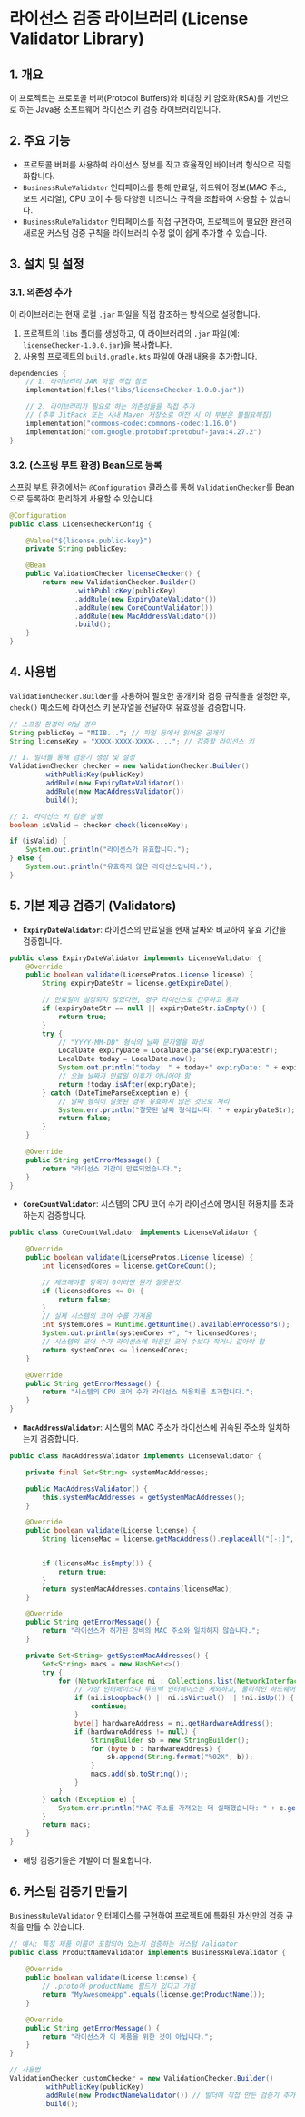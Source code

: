 # **라이선스 검증 라이브러리 (License Validator Library)**

## **1. 개요**

이 프로젝트는 프로토콜 버퍼(Protocol Buffers)와 비대칭 키 암호화(RSA)를 기반으로 하는 Java용 소프트웨어 라이선스 키 검증 라이브러리입니다. 


## **2. 주요 기능**

* 프로토콜 버퍼를 사용하여 라이선스 정보를 작고 효율적인 바이너리 형식으로 직렬화합니다.
* `BusinessRuleValidator` 인터페이스를 통해 만료일, 하드웨어 정보(MAC 주소, 보드 시리얼), CPU 코어 수 등 다양한 비즈니스 규칙을 조합하여 사용할 수 있습니다.
*  `BusinessRuleValidator` 인터페이스를 직접 구현하여, 프로젝트에 필요한 완전히 새로운 커스텀 검증 규칙을 라이브러리 수정 없이 쉽게 추가할 수 있습니다.

## **3. 설치 및 설정**

### **3.1. 의존성 추가**
이 라이브러리는 현재 로컬 `.jar` 파일을 직접 참조하는 방식으로 설정합니다.

1.  프로젝트의 `libs` 폴더를 생성하고, 이 라이브러리의 `.jar` 파일(예: `licenseChecker-1.0.0.jar`)을 복사합니다.
2.  사용할 프로젝트의 `build.gradle.kts` 파일에 아래 내용을 추가합니다.

~~~kotlin
dependencies {
    // 1. 라이브러리 JAR 파일 직접 참조
    implementation(files("libs/licenseChecker-1.0.0.jar"))

    // 2. 라이브러리가 필요로 하는 의존성들을 직접 추가
    // (추후 JitPack 또는 사내 Maven 저장소로 이전 시 이 부분은 불필요해짐)
    implementation("commons-codec:commons-codec:1.16.0")
    implementation("com.google.protobuf:protobuf-java:4.27.2")
}
~~~

### **3.2. (스프링 부트 환경) Bean으로 등록**
스프링 부트 환경에서는 `@Configuration` 클래스를 통해 `ValidationChecker`를 Bean으로 등록하여 편리하게 사용할 수 있습니다.

~~~java
@Configuration
public class LicenseCheckerConfig {

    @Value("${license.public-key}")
    private String publicKey;

    @Bean
    public ValidationChecker licenseChecker() {
        return new ValidationChecker.Builder()
                .withPublicKey(publicKey)
                .addRule(new ExpiryDateValidator())
                .addRule(new CoreCountValidator())
                .addRule(new MacAddressValidator())
                .build();
    }
}
~~~

## **4. 사용법**

`ValidationChecker.Builder`를 사용하여 필요한 공개키와 검증 규칙들을 설정한 후, `check()` 메소드에 라이선스 키 문자열을 전달하여 유효성을 검증합니다.

~~~java
// 스프링 환경이 아닐 경우
String publicKey = "MIIB..."; // 파일 등에서 읽어온 공개키
String licenseKey = "XXXX-XXXX-XXXX-...."; // 검증할 라이선스 키

// 1. 빌더를 통해 검증기 생성 및 설정
ValidationChecker checker = new ValidationChecker.Builder()
        .withPublicKey(publicKey)
        .addRule(new ExpiryDateValidator())
        .addRule(new MacAddressValidator())
        .build();

// 2. 라이선스 키 검증 실행
boolean isValid = checker.check(licenseKey);

if (isValid) {
    System.out.println("라이선스가 유효합니다.");
} else {
    System.out.println("유효하지 않은 라이선스입니다.");
}
~~~

## **5. 기본 제공 검증기 (Validators)**

* **`ExpiryDateValidator`**: 라이선스의 만료일을 현재 날짜와 비교하여 유효 기간을 검증합니다.
```java
public class ExpiryDateValidator implements LicenseValidator {
    @Override
    public boolean validate(LicenseProtos.License license) {
        String expiryDateStr = license.getExpireDate();

        // 만료일이 설정되지 않았다면, 영구 라이선스로 간주하고 통과
        if (expiryDateStr == null || expiryDateStr.isEmpty()) {
            return true;
        }
        try {
            // "YYYY-MM-DD" 형식의 날짜 문자열을 파싱
            LocalDate expiryDate = LocalDate.parse(expiryDateStr);
            LocalDate today = LocalDate.now();
            System.out.println("today: " + today+" expiryDate: " + expiryDate);
            // 오늘 날짜가 만료일 이후가 아니어야 함
            return !today.isAfter(expiryDate);
        } catch (DateTimeParseException e) {
            // 날짜 형식이 잘못된 경우 유효하지 않은 것으로 처리
            System.err.println("잘못된 날짜 형식입니다: " + expiryDateStr);
            return false;
        }
    }

    @Override
    public String getErrorMessage() {
        return "라이선스 기간이 만료되었습니다.";
    }
}
```
  
* **`CoreCountValidator`**: 시스템의 CPU 코어 수가 라이선스에 명시된 허용치를 초과하는지 검증합니다.
```java
public class CoreCountValidator implements LicenseValidator {

    @Override
    public boolean validate(LicenseProtos.License license) {
        int licensedCores = license.getCoreCount();

        // 체크해야할 항목이 0이라면 뭔가 잘못된것
        if (licensedCores <= 0) {
            return false;
        }
        // 실제 시스템의 코어 수를 가져옴
        int systemCores = Runtime.getRuntime().availableProcessors();
        System.out.println(systemCores +", "+ licensedCores);
        // 시스템의 코어 수가 라이선스에 허용된 코어 수보다 작거나 같아야 함
        return systemCores <= licensedCores;
    }

    @Override
    public String getErrorMessage() {
        return "시스템의 CPU 코어 수가 라이선스 허용치를 초과합니다.";
    }
}

```
  
* **`MacAddressValidator`**: 시스템의 MAC 주소가 라이선스에 귀속된 주소와 일치하는지 검증합니다.
```java
public class MacAddressValidator implements LicenseValidator {

    private final Set<String> systemMacAddresses;

    public MacAddressValidator() {
        this.systemMacAddresses = getSystemMacAddresses();
    }

    @Override
    public boolean validate(License license) {
        String licenseMac = license.getMacAddress().replaceAll("[-:]", "").toUpperCase();


        if (licenseMac.isEmpty()) {
            return true;
        }
        return systemMacAddresses.contains(licenseMac);
    }

    @Override
    public String getErrorMessage() {
        return "라이선스가 허가된 장비의 MAC 주소와 일치하지 않습니다.";
    }

    private Set<String> getSystemMacAddresses() {
        Set<String> macs = new HashSet<>();
        try {
            for (NetworkInterface ni : Collections.list(NetworkInterface.getNetworkInterfaces())) {
                // 가상 인터페이스나 루프백 인터페이스는 제외하고, 물리적인 하드웨어 주소만 필터링
                if (ni.isLoopback() || ni.isVirtual() || !ni.isUp()) {
                    continue;
                }
                byte[] hardwareAddress = ni.getHardwareAddress();
                if (hardwareAddress != null) {
                    StringBuilder sb = new StringBuilder();
                    for (byte b : hardwareAddress) {
                        sb.append(String.format("%02X", b));
                    }
                    macs.add(sb.toString());
                }
            }
        } catch (Exception e) {
            System.err.println("MAC 주소를 가져오는 데 실패했습니다: " + e.getMessage());
        }
        return macs;
    }
}
```
  
* 해당 검증기들은 개발이 더 필요합니다.

## **6. 커스텀 검증기 만들기**

`BusinessRuleValidator` 인터페이스를 구현하여 프로젝트에 특화된 자신만의 검증 규칙을 만들 수 있습니다.

~~~java
// 예시: 특정 제품 이름이 포함되어 있는지 검증하는 커스텀 Validator
public class ProductNameValidator implements BusinessRuleValidator {
    
    @Override
    public boolean validate(License license) {
        // .proto에 productName 필드가 있다고 가정
        return "MyAwesomeApp".equals(license.getProductName());
    }

    @Override
    public String getErrorMessage() {
        return "라이선스가 이 제품을 위한 것이 아닙니다.";
    }
}

// 사용법
ValidationChecker customChecker = new ValidationChecker.Builder()
        .withPublicKey(publicKey)
        .addRule(new ProductNameValidator()) // 빌더에 직접 만든 검증기 추가
        .build();
~~~
